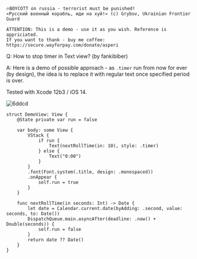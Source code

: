 ```
🔥BOYCOTT on russia - terrorist must be punished!
«Русский военный корабль, иди на хуй!» (c) Grybov, Ukrainian Frontier Guard

ATTENTION: This is a demo - use it as you wish. Reference is appriciated.
If you want to thank - buy me coffee: https://secure.wayforpay.com/donate/asperi
```

Q: How to stop timer in Text view? (by fankibiber)

A: Here is a demo of possible approach - as `.timer` run from now for ever (by design), the idea is to replace it with regular text once specified period is over. 

Tested with Xcode 12b3 / iOS 14.

![6ddcd](https://user-images.githubusercontent.com/62171579/178145030-2d5044e2-d032-475e-8e35-7d9951fa64be.gif)

```
struct DemoView: View {
    @State private var run = false

    var body: some View {
        VStack {
            if run {
                Text(nextRollTime(in: 10), style: .timer)
            } else {
                Text("0:00")
            }
        }
        .font(Font.system(.title, design: .monospaced))
        .onAppear {
            self.run = true
        }
    }

    func nextRollTime(in seconds: Int) -> Date {
        let date = Calendar.current.date(byAdding: .second, value: seconds, to: Date())
        DispatchQueue.main.asyncAfter(deadline: .now() + Double(seconds)) {
            self.run = false
        }
        return date ?? Date()
    }
}
```
